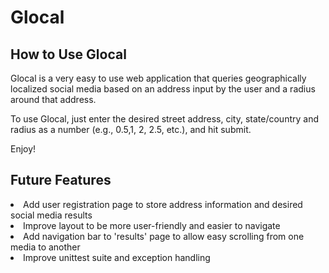<h1> Glocal </h1>

<h2> How to Use Glocal </h2>

<p> Glocal is a very easy to use web application that queries geographically localized
social media based on an address input by the user and a radius around that address. </p>

<p> To use Glocal, just enter the desired street address, city, state/country and 
radius as a number (e.g., 0.5,1, 2, 2.5, etc.), and hit submit. </p>

<p> Enjoy! </p>

<h2> Future Features </h2>

<li> Add user registration page to store address information and desired social
media results </li>
<li> Improve layout to be more user-friendly and easier to navigate </li>
<li> Add navigation bar to 'results' page to allow easy scrolling from one 
media to another </li>
<li> Improve unittest suite and exception handling </li>


